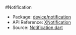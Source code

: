 #Notification

* Package: [device/notification](api:)
* API Reference: [XNotification](api:device/notification)
* Source: [Notification.dart](source:lib/src/device/notification)
